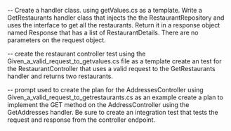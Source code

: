-- Create a handler class.
using getValues.cs as a template. Write a GetRestaurants handler class that injects the the RestaurantRepository and uses the interface to get all the restaurants. Return it in a response object named Response that has a list of RestaurantDetails. There are no parameters on the request object.


-- create the restaurant controller test
using the Given_a_valid_request_to_getvalues.cs file as a template create an test for the RestaurantController that uses a valid request to the GetRestaurants handler and returns two restaurants.



-- prompt used to create the plan for the AddressesController
using Given_a_valid_request_to_getrestaurants.cs as an example create a plan to implement the GET method on the AddressController using the GetAddresses handler. Be sure to create an integration test that tests the request and response from the controller endpoint.